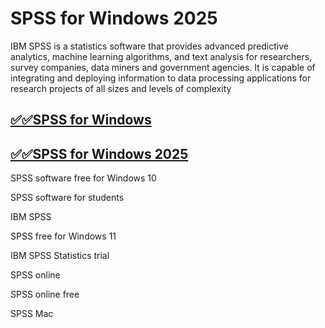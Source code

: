 # SPSS for Windows 2025

IBM SPSS is a statistics software that provides advanced predictive analytics, machine learning algorithms, and text analysis for researchers, survey companies, data miners and government agencies. It is capable of integrating and deploying information to data processing applications for research projects of all sizes and levels of complexity

## [✅✅SPSS for Windows](https://tinyurl.com/yeymmbrt)

## [✅✅SPSS for Windows 2025](https://tinyurl.com/yeymmbrt)

SPSS software free for Windows 10

SPSS software for students

IBM SPSS

SPSS free for Windows 11

IBM SPSS Statistics trial

SPSS online

SPSS online free

SPSS Mac
